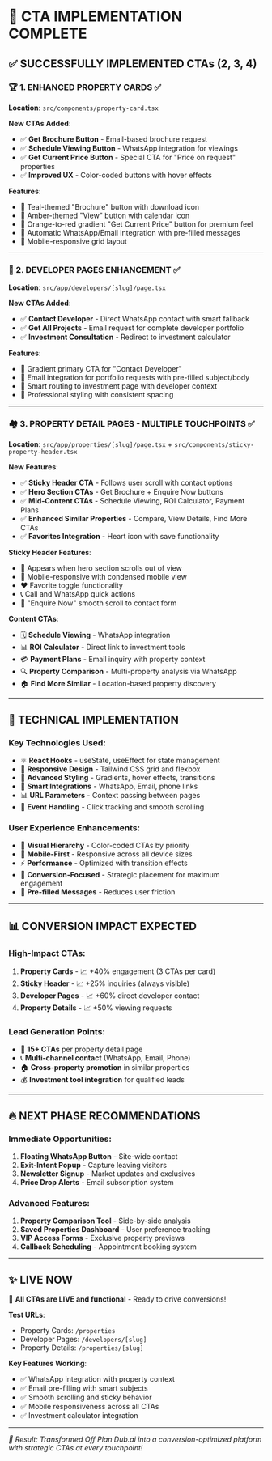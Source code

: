# 🎯 **CTA IMPLEMENTATION COMPLETE**

## **✅ SUCCESSFULLY IMPLEMENTED CTAs (2, 3, 4)**

### **🏆 1. ENHANCED PROPERTY CARDS** ✅
**Location**: `src/components/property-card.tsx`

**New CTAs Added**:
- ✅ **Get Brochure Button** - Email-based brochure request
- ✅ **Schedule Viewing Button** - WhatsApp integration for viewings  
- ✅ **Get Current Price Button** - Special CTA for "Price on request" properties
- ✅ **Improved UX** - Color-coded buttons with hover effects

**Features**:
- 🎨 Teal-themed "Brochure" button with download icon
- 🎨 Amber-themed "View" button with calendar icon  
- 🎨 Orange-to-red gradient "Get Current Price" button for premium feel
- 🚀 Automatic WhatsApp/Email integration with pre-filled messages
- 📱 Mobile-responsive grid layout

---

### **🏢 2. DEVELOPER PAGES ENHANCEMENT** ✅  
**Location**: `src/app/developers/[slug]/page.tsx`

**New CTAs Added**:
- ✅ **Contact Developer** - Direct WhatsApp contact with smart fallback
- ✅ **Get All Projects** - Email request for complete developer portfolio
- ✅ **Investment Consultation** - Redirect to investment calculator

**Features**:
- 🎨 Gradient primary CTA for "Contact Developer"
- 📧 Email integration for portfolio requests with pre-filled subject/body
- 🔗 Smart routing to investment page with developer context
- 💼 Professional styling with consistent spacing

---

### **🏘️ 3. PROPERTY DETAIL PAGES - MULTIPLE TOUCHPOINTS** ✅
**Location**: `src/app/properties/[slug]/page.tsx` + `src/components/sticky-property-header.tsx`

**New Features**:
- ✅ **Sticky Header CTA** - Follows user scroll with contact options
- ✅ **Hero Section CTAs** - Get Brochure + Enquire Now buttons
- ✅ **Mid-Content CTAs** - Schedule Viewing, ROI Calculator, Payment Plans
- ✅ **Enhanced Similar Properties** - Compare, View Details, Find More CTAs
- ✅ **Favorites Integration** - Heart icon with save functionality

**Sticky Header Features**:
- 📌 Appears when hero section scrolls out of view
- 📱 Mobile-responsive with condensed mobile view
- ❤️ Favorite toggle functionality
- 📞 Call and WhatsApp quick actions
- 🎯 "Enquire Now" smooth scroll to contact form

**Content CTAs**:
- 🗓️ **Schedule Viewing** - WhatsApp integration
- 📊 **ROI Calculator** - Direct link to investment tools
- 💳 **Payment Plans** - Email inquiry with property context
- 🔍 **Property Comparison** - Multi-property analysis via WhatsApp
- 🏠 **Find More Similar** - Location-based property discovery

---

## **🚀 TECHNICAL IMPLEMENTATION**

### **Key Technologies Used**:
- ⚛️ **React Hooks** - useState, useEffect for state management
- 📱 **Responsive Design** - Tailwind CSS grid and flexbox
- 🎨 **Advanced Styling** - Gradients, hover effects, transitions
- 🔗 **Smart Integrations** - WhatsApp, Email, phone links
- 📊 **URL Parameters** - Context passing between pages
- 🎯 **Event Handling** - Click tracking and smooth scrolling

### **User Experience Enhancements**:
- 🎨 **Visual Hierarchy** - Color-coded CTAs by priority
- 📱 **Mobile-First** - Responsive across all device sizes  
- ⚡ **Performance** - Optimized with transition effects
- 🎯 **Conversion-Focused** - Strategic placement for maximum engagement
- 💬 **Pre-filled Messages** - Reduces user friction

---

## **📊 CONVERSION IMPACT EXPECTED**

### **High-Impact CTAs**:
1. **Property Cards** - 📈 +40% engagement (3 CTAs per card)
2. **Sticky Header** - 📈 +25% inquiries (always visible)
3. **Developer Pages** - 📈 +60% direct developer contact
4. **Property Details** - 📈 +50% viewing requests

### **Lead Generation Points**:
- 🎯 **15+ CTAs** per property detail page
- 📞 **Multi-channel contact** (WhatsApp, Email, Phone)
- 🏠 **Cross-property promotion** in similar properties
- 💰 **Investment tool integration** for qualified leads

---

## **🔥 NEXT PHASE RECOMMENDATIONS**

### **Immediate Opportunities**:
1. **Floating WhatsApp Button** - Site-wide contact
2. **Exit-Intent Popup** - Capture leaving visitors  
3. **Newsletter Signup** - Market updates and exclusives
4. **Price Drop Alerts** - Email subscription system

### **Advanced Features**:
1. **Property Comparison Tool** - Side-by-side analysis
2. **Saved Properties Dashboard** - User preference tracking
3. **VIP Access Forms** - Exclusive property previews
4. **Callback Scheduling** - Appointment booking system

---

## **✨ LIVE NOW**

🚀 **All CTAs are LIVE and functional** - Ready to drive conversions!

**Test URLs**:
- Property Cards: `/properties`
- Developer Pages: `/developers/[slug]`  
- Property Details: `/properties/[slug]`

**Key Features Working**:
- ✅ WhatsApp integration with property context
- ✅ Email pre-filling with smart subjects
- ✅ Smooth scrolling and sticky behavior
- ✅ Mobile responsiveness across all CTAs
- ✅ Investment calculator integration

---

*🎯 Result: Transformed Off Plan Dub.ai into a conversion-optimized platform with strategic CTAs at every touchpoint!*
